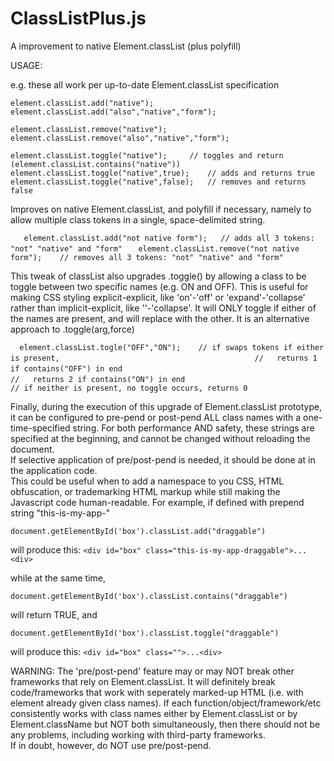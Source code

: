 # ClassListPlus.js
A improvement to native Element.classList (plus polyfill)


USAGE:

e.g. these all work per up-to-date Element.classList specification

	element.classList.add("native");
	element.classList.add("also","native","form");

	element.classList.remove("native");
	element.classList.remove("also","native","form");

	element.classList.toggle("native");		// toggles and return (element.classList.contains("native"))
	element.classList.toggle("native",true);	// adds and returns true
	element.classList.toggle("native",false);	// removes and returns false

Improves on native Element.classList, and polyfill if necessary, namely to allow 
multiple class tokens in a single, space-delimited string.

`	element.classList.add("not native form");	// adds all 3 tokens: "not" "native" and "form"`
`	element.classList.remove("not native form");	// removes all 3 tokens: "not" "native" and "form"`

This tweak of classList also upgrades .toggle() by allowing a class to be toggle
between two specific names (e.g. ON and OFF). This is useful for making CSS styling
explicit-explicit, like 'on'-'off' or 'expand'-'collapse' rather than implicit-explicit, like
''-'collapse'.  It will ONLY toggle if either of the names are present, and will replace with 
the other.  It is an alternative approach to .toggle(arg,force)
 
`	element.classList.togle("OFF","ON");	// if swaps tokens if either is present, `
`											//	 returns 1 if contains("OFF") in end`
`											//	 returns 2 if contains("ON") in end`
`											// if neither is present, no toggle occurs, returns 0`

Finally, during the execution of this upgrade of Element.classList prototype, it can be configured to 
pre-pend or post-pend ALL class names with a one-time-specified string.  For both performance AND
safety, these strings are specified at the beginning, and cannot be changed without reloading the document.  
If selective application of pre/post-pend is needed, it should be done at in the application code.  
This could be useful when to add a namespace to you CSS, HTML obfuscation, or trademarking HTML 
markup while still making the Javascript code human-readable.
For example, if defined with prepend string "this-is-my-app-"

	document.getElementById('box').classList.add("draggable")

will produce this:  `<div id="box" class="this-is-my-app-draggable">...<div>`

while at the same time,

	document.getElementById('box').classList.contains("draggable")  

will return TRUE, and

	document.getElementById('box').classList.toggle("draggable")

will produce this: `<div id="box" class="">...<div>`

WARNING:  The 'pre/post-pend' feature may or may NOT break other frameworks that rely on 
Element.classList.  It will definitely break code/frameworks that work with seperately marked-up HTML 
(i.e. with element already given class names).  If each function/object/framework/etc consistently 
works with class names either by Element.classList or by Element.className but NOT both simultaneously, 
then there should not be any problems, including working with third-party frameworks.  
If in doubt, however, do NOT use pre/post-pend.
